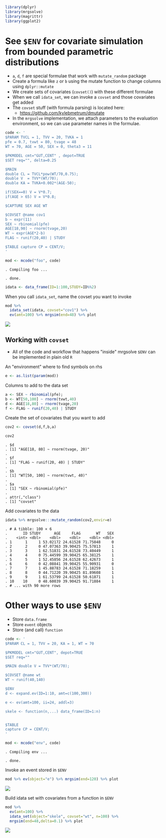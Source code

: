 ``` r
library(dplyr)
library(mrgsolve)
library(magrittr)
library(ggplot2)
```

See `$ENV` for covariate simulation from bounded parametric distributions
=========================================================================

-   `a`, `d`, `f` are special formulae that work with `mutate_random` package
-   Create a formula like `z` or `b` using the mutate function to change columns using `dplyr::mutate`
-   We create sets of covariates (`covset()`) with these different formulae
-   When we call `idata_set`, we can invoke a `covset` and those covariates get added
-   The `covset` stuff (with formula parsing) is located here:
    -   <https://github.com/kylebmetrum/dmutate>
-   In the `mrgsolve` implementation, we attach parameters to the evaluation environment, so we can use parameter names in the formulae.

``` r
code <- '
$PARAM TVCL = 1, TVV = 20, TVKA = 1
pfe = 0.7, tvwt = 80, tvage = 48
WT = 70, AGE = 50, SEX = 0, theta3 = 11

$PKMODEL cmt="GUT,CENT" , depot=TRUE
$SET req="", delta=0.25

$MAIN
double CL = TVCL*pow(WT/70,0.75);
double V  = TVV*(WT/70);
double KA = TVKA+0.002*(AGE-50);

if(SEX==0) V = V*0.7;
if(AGE > 65) V = V*0.8;

$CAPTURE SEX AGE WT

$COVSET @name cov1
b ~ expr(11)
SEX ~ rbinomial(pfe)
AGE[18,90] ~ rnorm(tvage,20)
WT ~ expr(AGE*2-b)
FLAG ~ runif(20,40) | STUDY

$TABLE capture CP = CENT/V;
'
```

``` r
mod <- mcode("foo", code)
```

    . Compiling foo ...

    . done.

``` r
idata <- data_frame(ID=1:100,STUDY=ID%%2)
```

When you call `idata_set`, name the covset you want to invoke

``` r
mod %>% 
  idata_set(idata, covset="cov1") %>% 
  ev(amt=100) %>% mrgsim(end=48) %>% plot
```

![](img/covset-unnamed-chunk-6-1.png)

Working with `covset`
---------------------

-   All of the code and workflow that happens "inside" mrgsolve `$ENV` can be implemented in plain old `R`

An "environment" where to find symbols on rhs

``` r
e <- as.list(param(mod))
```

Columns to add to the data set

``` r
a <- SEX ~ rbinomial(pfe);
b <- WT[50,100] ~ rnorm(tvwt,40)
d <- AGE[18,80] ~ rnorm(tvage,20)
f <- FLAG ~ runif(20,40) | STUDY
```

Create the set of covariates that you want to add

``` r
cov2 <- covset(d,f,b,a)
```

``` r
cov2
```

    . $d
    . [1] "AGE[18, 80] ~ rnorm(tvage, 20)"
    . 
    . $f
    . [1] "FLAG ~ runif(20, 40) | STUDY"
    . 
    . $b
    . [1] "WT[50, 100] ~ rnorm(tvwt, 40)"
    . 
    . $a
    . [1] "SEX ~ rbinomial(pfe)"
    . 
    . attr(,"class")
    . [1] "covset"

Add covariates to the data

``` r
idata %>% mrgsolve:::mutate_random(cov2,envir=e)
```

    . # A tibble: 100 × 6
    .       ID STUDY      AGE     FLAG       WT   SEX
    .    <int> <dbl>    <dbl>    <dbl>    <dbl> <dbl>
    . 1      1     1 53.02172 24.61528 71.75848     0
    . 2      2     0 47.07363 39.90425 75.57813     1
    . 3      3     1 62.51831 24.61528 73.40449     1
    . 4      4     0 75.44599 39.90425 65.38125     1
    . 5      5     1 52.45856 24.61528 62.42673     1
    . 6      6     0 42.08841 39.90425 55.90931     0
    . 7      7     1 45.88783 24.61528 71.18259     1
    . 8      8     0 44.71220 39.90425 81.89608     1
    . 9      9     1 61.53799 24.61528 50.61871     1
    . 10    10     0 48.60039 39.90425 91.71884     1
    . # ... with 90 more rows

Other ways to use `$ENV`
========================

-   Store `data.frame`
-   Store `event` objects
-   Store (and call) `function`

``` r
code <- '
$PARAM CL = 1, TVV = 20, KA = 1, WT = 70

$PKMODEL cmt="GUT,CENT", depot=TRUE
$SET req=""

$MAIN double V = TVV*(WT/70);

$COVSET @name wt
WT ~ runif(40,140)

$ENV
d <- expand.ev(ID=1:10, amt=c(100,300))

e <- ev(amt=100, ii=24, addl=3)

skele <- function(n,...) data_frame(ID=1:n)


$TABLE
capture CP = CENT/V;
'
```

``` r
mod <- mcode("env", code)
```

    . Compiling env ...

    . done.

Invoke an event stored in `$ENV`

``` r
mod %>% ev(object="e") %>% mrgsim(end=120) %>% plot
```

![](img/covset-unnamed-chunk-14-1.png)

Build idata set with covariates from a function in `$ENV`

``` r
mod %>% 
  ev(amt=100) %>% 
  idata_set(object="skele", covset="wt", n=100) %>% 
  mrgsim(end=48,delta=0.1) %>% plot
```

![](img/covset-unnamed-chunk-15-1.png)
